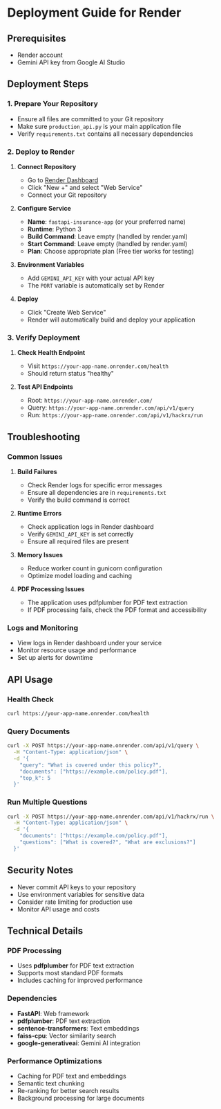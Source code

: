 # Deployment Guide for Render

## Prerequisites
- Render account
- Gemini API key from Google AI Studio

## Deployment Steps

### 1. Prepare Your Repository
- Ensure all files are committed to your Git repository
- Make sure `production_api.py` is your main application file
- Verify `requirements.txt` contains all necessary dependencies

### 2. Deploy to Render

1. **Connect Repository**
   - Go to [Render Dashboard](https://dashboard.render.com)
   - Click "New +" and select "Web Service"
   - Connect your Git repository

2. **Configure Service**
   - **Name**: `fastapi-insurance-app` (or your preferred name)
   - **Runtime**: Python 3
   - **Build Command**: Leave empty (handled by render.yaml)
   - **Start Command**: Leave empty (handled by render.yaml)
   - **Plan**: Choose appropriate plan (Free tier works for testing)

3. **Environment Variables**
   - Add `GEMINI_API_KEY` with your actual API key
   - The `PORT` variable is automatically set by Render

4. **Deploy**
   - Click "Create Web Service"
   - Render will automatically build and deploy your application

### 3. Verify Deployment

1. **Check Health Endpoint**
   - Visit `https://your-app-name.onrender.com/health`
   - Should return status "healthy"

2. **Test API Endpoints**
   - Root: `https://your-app-name.onrender.com/`
   - Query: `https://your-app-name.onrender.com/api/v1/query`
   - Run: `https://your-app-name.onrender.com/api/v1/hackrx/run`

## Troubleshooting

### Common Issues

1. **Build Failures**
   - Check Render logs for specific error messages
   - Ensure all dependencies are in `requirements.txt`
   - Verify the build command is correct

2. **Runtime Errors**
   - Check application logs in Render dashboard
   - Verify `GEMINI_API_KEY` is set correctly
   - Ensure all required files are present

3. **Memory Issues**
   - Reduce worker count in gunicorn configuration
   - Optimize model loading and caching

4. **PDF Processing Issues**
   - The application uses pdfplumber for PDF text extraction
   - If PDF processing fails, check the PDF format and accessibility

### Logs and Monitoring
- View logs in Render dashboard under your service
- Monitor resource usage and performance
- Set up alerts for downtime

## API Usage

### Health Check
```bash
curl https://your-app-name.onrender.com/health
```

### Query Documents
```bash
curl -X POST https://your-app-name.onrender.com/api/v1/query \
  -H "Content-Type: application/json" \
  -d '{
    "query": "What is covered under this policy?",
    "documents": ["https://example.com/policy.pdf"],
    "top_k": 5
  }'
```

### Run Multiple Questions
```bash
curl -X POST https://your-app-name.onrender.com/api/v1/hackrx/run \
  -H "Content-Type: application/json" \
  -d '{
    "documents": ["https://example.com/policy.pdf"],
    "questions": ["What is covered?", "What are exclusions?"]
  }'
```

## Security Notes
- Never commit API keys to your repository
- Use environment variables for sensitive data
- Consider rate limiting for production use
- Monitor API usage and costs

## Technical Details

### PDF Processing
- Uses **pdfplumber** for PDF text extraction
- Supports most standard PDF formats
- Includes caching for improved performance

### Dependencies
- **FastAPI**: Web framework
- **pdfplumber**: PDF text extraction
- **sentence-transformers**: Text embeddings
- **faiss-cpu**: Vector similarity search
- **google-generativeai**: Gemini AI integration

### Performance Optimizations
- Caching for PDF text and embeddings
- Semantic text chunking
- Re-ranking for better search results
- Background processing for large documents 